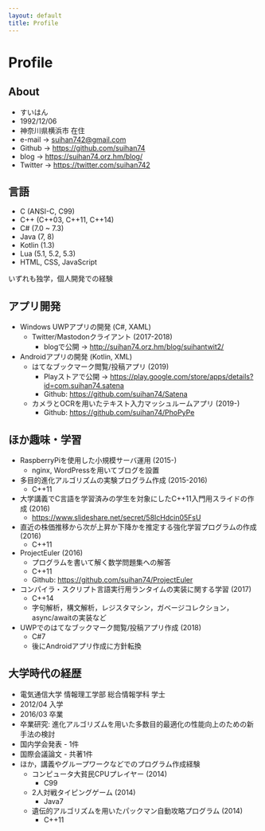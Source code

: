 ```yaml
---
layout: default
title: Profile
---
```


# Profile

## About
- すいはん
- 1992/12/06
- 神奈川県横浜市 在住
- e-mail -> suihan742@gmail.com
- Github -> https://github.com/suihan74
- blog -> https://suihan74.orz.hm/blog/
- Twitter -> https://twitter.com/suihan742

## 言語
- C (ANSI-C, C99)
- C++ (C++03, C++11, C++14)
- C# (7.0 ~ 7.3)
- Java (7, 8)
- Kotlin (1.3)
- Lua (5.1, 5.2, 5.3)
- HTML, CSS, JavaScript

いずれも独学，個人開発での経験

## アプリ開発
- Windows UWPアプリの開発 (C#, XAML)
  - Twitter/Mastodonクライアント (2017-2018)
    - blogで公開 -> http://suihan74.orz.hm/blog/suihantwit2/
- Androidアプリの開発 (Kotlin, XML)
  - はてなブックマーク閲覧/投稿アプリ (2019)
    - Playストアで公開 -> https://play.google.com/store/apps/details?id=com.suihan74.satena
    - Github: https://github.com/suihan74/Satena
  - カメラとOCRを用いたテキスト入力マッシュルームアプリ (2019-)
    - Github: https://github.com/suihan74/PhoPyPe

## ほか趣味・学習
- RaspberryPiを使用した小規模サーバ運用 (2015-)
  - nginx, WordPressを用いてブログを設置
- 多目的進化アルゴリズムの実験プログラム作成 (2015-2016)
  - C++11
- 大学講義でC言語を学習済みの学生を対象にしたC++11入門用スライドの作成 (2016)
  - https://www.slideshare.net/secret/58IcHdcin05FsU
- 直近の株価推移から次が上昇か下降かを推定する強化学習プログラムの作成 (2016)
  - C++11
- ProjectEuler (2016)
  - プログラムを書いて解く数学問題集への解答
  - C++11
  - Github: https://github.com/suihan74/ProjectEuler
- コンパイラ・スクリプト言語実行用ランタイムの実装に関する学習 (2017)
  - C++14
  - 字句解析，構文解析，レジスタマシン，ガベージコレクション，async/awaitの実装など
- UWPでのはてなブックマーク閲覧/投稿アプリ作成 (2018)
  - C#7
  - 後にAndroidアプリ作成に方針転換

## 大学時代の経歴
- 電気通信大学 情報理工学部 総合情報学科 学士
- 2012/04 入学
- 2016/03 卒業
- 卒業研究: 進化アルゴリズムを用いた多数目的最適化の性能向上のための新手法の検討
- 国内学会発表 - 1件
- 国際会議論文 - 共著1件
- ほか，講義やグループワークなどでのプログラム作成経験
  - コンピュータ大貧民CPUプレイヤー (2014)
    - C99
  - 2人対戦タイピングゲーム (2014)
    - Java7
  - 遺伝的アルゴリズムを用いたパックマン自動攻略プログラム (2014)
    - C++11
